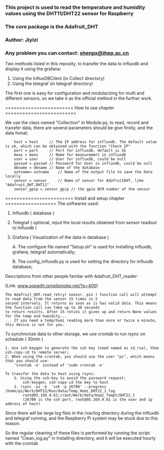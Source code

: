 ### This project is used to read the temperature and humidity values using the DHT11/DHT22 sensor for Raspberry
### The core package is the Adafruit_DHT
### Author: Jiyizi 
### Any problem you can contact: shenpx@ihep.ac.cn

Two methods listed in this reposity, to transfer the data to influxdb and display it using the grafana:

1. Using the InfluxDBCilent (in Collect  directory)
2. Using the telegraf       (in telegraf directory) 

The first one is easy for configuration and modularizing for multi and different sensors,
so we take it as the official method in the further work.

======================== How to use chapter =========================

We use the class named "Collection" in Module.py, to read, record and transfer data,
there are several parameters should be give firstly, and the data fomat:

		host = host		// The IP address for influxdb. The default value is ok, which can be obtained with the function "Check_IP"
		port = port		// Port for influxdb, default is ok
		meas = meas     // Name for measurement in influxdb
		user = user     // User for influxdb, could be null
		passwd = passwd // Password for User in influxdb, could be null
		dbname = dbname // Name of the database
		outname= outname	// Name of the output file to save the data locally
		sensor = sensor		// Name of sensor for AdafruitDHT, like "Adafruit_DHT.DHT11"
		sensor_gpip = sensor_gpip // the gpio BCM number of the sensor


======================== Install and setup chapter ==================
The softwares used:

1.  Influxdb  ( database )
2.  Telegraf  ( optional, input the local results obtained from sensor readout to Influxdb )
3.  Grafana   ( Visualization of the data in database )


	A. The configure file named "Setup.sh" is used for installing influxdb, grafana, telegraf automatically;

	B. The config_influxdb.py is used for setting the directory for influxdb database;


Descriptions from other people familar with Adafruit_DHT_reader:

(Link:	www.sopwith.ismellsmoke.net/?p=400)

    The Adafruit_DHT.read_retry( sensor, pin ) function call will attempt to read data from the sensor 15 times in 2
	second intervals. It returns as soon as is has valid data. This means the function call can take up to 30 seconds
	to return results. After 15 reties it gives up and return None values for the temp and humidity...
	... If you need a temp/humi reading more than once or twice a minute, this device is not for you.


To synchronize data to other storage, we use crontab to run rsync on schedule ( 30min )
	
	1. Use ssh-keygen to generate the ssh key (need named as id_rsa), than ssh-copy-id to remote server;
	2. When using the crontab, you should use the user "pi", which means that you should use:
		'crontab -e' instead of 'sudo crontab -e'
	
    To transfer the data to host using rsync:
        1. Using the ssh-key to avoid the password request:
            ssh-keygen; ssh-copy-id the key to host
        2. rsync -az -e  'ssh -p 26700' --progress /home/pi/Work/DHT22/Run/data/Temp_Humi_DHT22_1.log 
            root@95.169.9.61:/root/Work/data/Humi_Tempt/DHT22_1
            (26700 is the ssh port, root@95.169.9.61 is the user and ip address of host)


Since there will be large log files in the /var/log directory during the influxdb and telegraf running,
and the Raspberry Pi system may be stuck due to this reason.

So the regular cleaning of these files is performed by running the script named "Clean_log.py" in Installing
directory, and it will be executed hourly with the crontab

